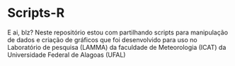 # Scripts-R
E ai, blz? Neste repositório estou com partilhando scripts para manipulação de dados e criação de gráficos que foi desenvolvido para uso no Laboratório de pesquisa (LAMMA) da faculdade de Meteorologia (ICAT) da Universidade Federal de Alagoas (UFAL)   
